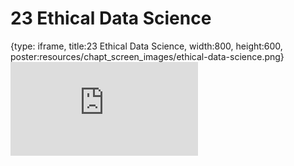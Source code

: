 # 23 Ethical Data Science
 
{type: iframe, title:23 Ethical Data Science, width:800, height:600, poster:resources/chapt_screen_images/ethical-data-science.png}
![](https://datatrail-jhu.github.io/DataTrail/no_toc/ethical-data-science.html)
 

 
